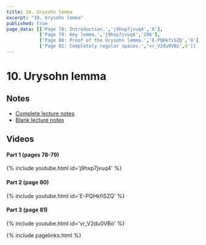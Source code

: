 ```yaml
---
title: 10. Urysohn lemma
excerpt: "10. Urysohn lemma"
published: true
page_data: [['Page 78: Introduction.','j9hxp7jvuq4','0'],
            ['Page 79: Key lemma.','j9hxp7jvuq4','296'],
            ['Page 80: Proof of the Urysohn lemma.','E-PQHkfiSZQ','0'],
            ['Page 81: Completely regular spaces.','vr_V2du0VBo',0']]
---
```


# 10. Urysohn lemma

## Notes

* [Complete lecture notes]({{site.baseurl}}/assets/notes/mth427_notes_10.pdf)
* [Blank lecture notes]({{site.baseurl}}/assets/blank_notes/mth427_blanks_10.pdf)

## Videos

#### Part 1 (pages 78-79)

{% include youtube.html id='j9hxp7jvuq4' %}

#### Part 2 (page 80)

{% include youtube.html id='E-PQHkfiSZQ' %}

#### Part 3 (page 81)

{% include youtube.html id='vr_V2du0VBo' %}



{% include pagelinks.html %}

